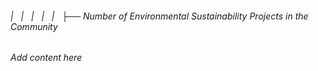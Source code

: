 ###### |   |   |   |   |   ├── Number of Environmental Sustainability Projects in the Community

*Add content here*